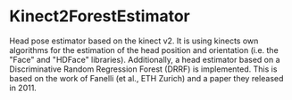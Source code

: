 # Kinect2ForestEstimator
Head pose estimator based on the kinect v2. It is using kinects own algorithms for the estimation of the head position
and orientation (i.e. the "Face" and "HDFace" libraries). Additionally, a head estimator based on a Discriminative Random
Regression Forest (DRRF) is implemented. This is based on the work of Fanelli (et al., ETH Zurich) and a paper they
released in 2011.